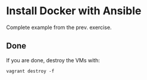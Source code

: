 # Install Docker with Ansible

Complete example from the prev. exercise.

## Done

If you are done, destroy the VMs with:

```
vagrant destroy -f
```
